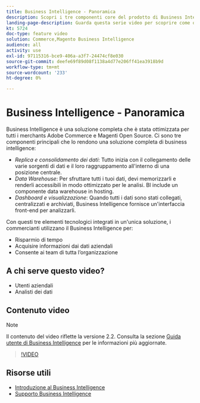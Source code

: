 ```yaml
---
title: Business Intelligence - Panoramica
description: Scopri i tre componenti core del prodotto di Business Intelligence che forniscono una soluzione completa di business intelligence.
landing-page-description: Guarda questa serie video per scoprire come ottenere migliori informazioni aziendali e risultati attraverso l’aggregazione dei dati, l’analisi e la visualizzazione.
kt: 5724
doc-type: feature video
solution: Commerce,Magento Business Intelligence
audience: all
activity: use
exl-id: 97115316-bce9-406a-a3f7-24474cf8e030
source-git-commit: deefe69f89d08f1138a4d77e206ff41ea3918b9d
workflow-type: tm+mt
source-wordcount: '233'
ht-degree: 0%

---
```


# Business Intelligence - Panoramica

Business Intelligence è una soluzione completa che è stata ottimizzata per tutti i merchants Adobe Commerce e Magenti Open Source. Ci sono tre componenti principali che lo rendono una soluzione completa di business intelligence:

- _Replica e consolidamento dei dati_: Tutto inizia con il collegamento delle varie sorgenti di dati e il loro raggruppamento all&#39;interno di una posizione centrale.
- _Data Warehouse_: Per sfruttare tutti i tuoi dati, devi memorizzarli e renderli accessibili in modo ottimizzato per le analisi. BI include un componente data warehouse in hosting.
- _Dashboard e visualizzazione_: Quando tutti i dati sono stati collegati, centralizzati e archiviati, Business Intelligence fornisce un&#39;interfaccia front-end per analizzarli.

Con questi tre elementi tecnologici integrati in un&#39;unica soluzione, i commercianti utilizzano il Business Intelligence per:

- Risparmio di tempo
- Acquisire informazioni dai dati aziendali
- Consente ai team di tutta l’organizzazione

## A chi serve questo video?

- Utenti aziendali
- Analisti dei dati

## Contenuto video

>[!NOTE]
>
>Il contenuto del video riflette la versione 2.2. Consulta la sezione [Guida utente di Business Intelligence](https://docs.magento.com/mbi/) per le informazioni più aggiornate.

>[!VIDEO](https://video.tv.adobe.com/v/35979?quality=12&learn=on)

## Risorse utili

- [Introduzione al Business Intelligence](https://docs.magento.com/mbi/getting-started/getting-started.html)
- [Supporto Business Intelligence](https://support.magento.com/hc/en-us/articles/360016730811)
